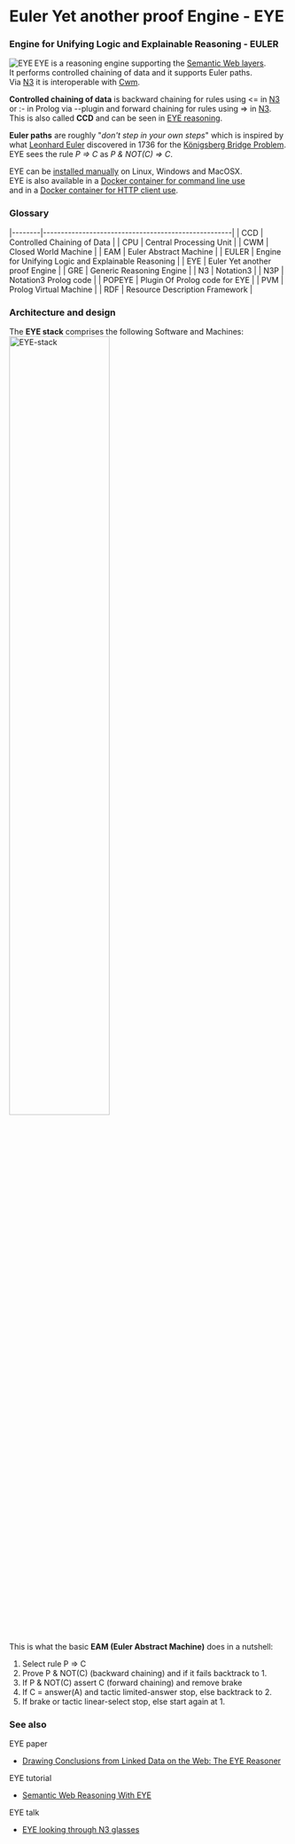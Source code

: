 # Euler Yet another proof Engine - EYE

### Engine for Unifying Logic and Explainable Reasoning - EULER

<img align="left" src="http://josd.github.io/images/eye.png" alt="EYE"/> EYE is a reasoning engine supporting the [Semantic Web layers](http://www.w3.org/DesignIssues/diagrams/sweb-stack/2006a).  
It performs controlled chaining of data and it supports Euler paths.  
Via [N3](http://www.w3.org/TeamSubmission/n3/) it is interoperable with [Cwm](http://www.w3.org/2000/10/swap/doc/cwm).  

__Controlled chaining of data__ is backward chaining for rules using <= in [N3](http://www.w3.org/TeamSubmission/n3/)  
or :- in Prolog via --plugin and forward chaining for rules using => in [N3](http://www.w3.org/TeamSubmission/n3/).  
This is also called __CCD__ and can be seen in [EYE reasoning](http://github.com/josd/eye/tree/master/reasoning).  

__Euler paths__ are roughly "_don't step in your own steps_" which is inspired by  
what [Leonhard Euler](http://en.wikipedia.org/wiki/Leonhard_Euler) discovered in 1736 for the [Königsberg Bridge Problem](http://mathworld.wolfram.com/KoenigsbergBridgeProblem.html).  
EYE sees the rule _P => C_ as _P & NOT(C) => C_.  

EYE can be [installed manually](http://github.com/josd/eye/blob/master/INSTALL) on Linux, Windows and MacOSX.  
EYE is also available in a [Docker container for command line use](http://hub.docker.com/r/bdevloed/eye/)  
and in a [Docker container for HTTP client use](http://hub.docker.com/r/bdevloed/eyeserver/).  

### Glossary

|--------|-----------------------------------------------------|
| CCD    | Controlled Chaining of Data                         |
| CPU    | Central Processing Unit                             |
| CWM    | Closed World Machine                                |
| EAM    | Euler Abstract Machine                              |
| EULER  | Engine for Unifying Logic and Explainable Reasoning |
| EYE    | Euler Yet another proof Engine                      |
| GRE    | Generic Reasoning Engine                            |
| N3     | Notation3                                           |
| N3P    | Notation3 Prolog code                               |
| POPEYE | Plugin Of Prolog code for EYE                       |
| PVM    | Prolog Virtual Machine                              |
| RDF    | Resource Description Framework                      |

### Architecture and design

The __EYE stack__ comprises the following Software and Machines:  
<img src="http://josd.github.io/images/EYE-stack.png" width="60%" height="60%" alt="EYE-stack"/>  

This is what the basic __EAM (Euler Abstract Machine)__ does in a nutshell:
1. Select rule P => C  
2. Prove P & NOT(C) (backward chaining) and if it fails backtrack to 1.  
3. If P & NOT(C) assert C (forward chaining) and remove brake  
4. If C = answer(A) and tactic limited-answer stop, else backtrack to 2.  
5. If brake or tactic linear-select stop, else start again at 1.  

### See also

EYE paper
* [Drawing Conclusions from Linked Data on the Web: The EYE Reasoner](http://josd.github.io/Papers/EYE.pdf)

EYE tutorial
* [Semantic Web Reasoning With EYE](http://n3.restdesc.org/)

EYE talk
* [EYE looking through N3 glasses](http://josd.github.io/Talks/2012/04swig/index.html)

